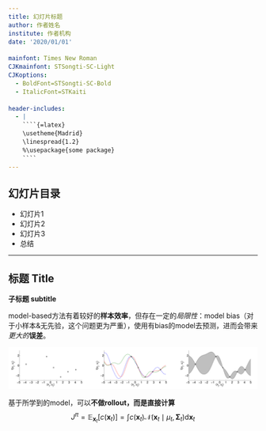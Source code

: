 ```yaml
---
title: 幻灯片标题
author: 作者姓名
institute: 作者机构
date: '2020/01/01'

mainfont: Times New Roman
CJKmainfont: STSongti-SC-Light
CJKoptions: 
  - BoldFont=STSongti-SC-Bold
  - ItalicFont=STKaiti

header-includes:
  - |
    ````{=latex}
    \usetheme{Madrid}
    \linespread{1.2}
    %\usepackage{some package}
    ````
---
```


## 幻灯片目录

- 幻灯片1
- 幻灯片2
- 幻灯片3
- 总结

----

## 标题 Title

**子标题 subtitle**

model-based方法有着较好的**样本效率**，但存在一定的*局限性*：model bias（对于小样本&无先验，这个问题更为严重），使用有bias的model去预测，进而会带来*更大的***误差**。

![image1](./slide.assets/image1.png)

基于所学到的model，可以**不做rollout，而是直接计算**
$$
J^\pi=\mathbb{E}_{\mathbf{x}_{t}}\left[c\left(\mathbf{x}_{t}\right)\right]=\int c\left(\mathbf{x}_{t}\right) \mathcal{N}\left(\mathbf{x}_{t} \mid \mu_{t}, \boldsymbol{\Sigma}_{t}\right) \mathrm{d} \mathbf{x}_{t}
$$


